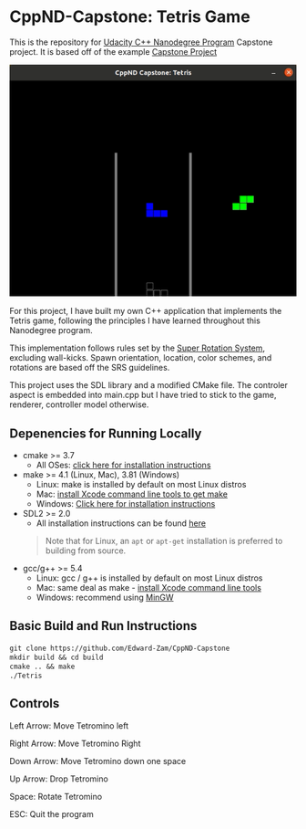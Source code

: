 # CppND-Capstone: Tetris Game
This is the repository for [Udacity C++ Nanodegree Program](https://www.udacity.com/course/c-plus-plus-nanodegree--nd213) Capstone project. It is based off of the example [Capstone Project](https://github.com/udacity/CppND-Capstone-Snake-Game)

<img src="Tetris_2.gif"/>

For this project, I have built my own C++ application that implements the Tetris game, following the principles I have learned throughout this Nanodegree program. 

This implementation follows rules set by the [Super Rotation System](https://tetris.fandom.com/wiki/SRS), excluding wall-kicks. Spawn orientation, location, color schemes, and rotations are based off the SRS guidelines.

This project uses the SDL library and a modified CMake file. The controler aspect is embedded into main.cpp but I have tried to stick to the game, renderer, controller model otherwise.

## Depenencies for Running Locally
* cmake >= 3.7
  * All OSes: [click here for installation instructions](https://cmake.org/install/)
* make >= 4.1 (Linux, Mac), 3.81 (Windows)
  * Linux: make is installed by default on most Linux distros
  * Mac: [install Xcode command line tools to get make](https://developer.apple.com/xcode/features/)
  * Windows: [Click here for installation instructions](http://gnuwin32.sourceforge.net/packages/make.htm)
* SDL2 >= 2.0
  * All installation instructions can be found [here](https://wiki.libsdl.org/Installation)
  >Note that for Linux, an `apt` or `apt-get` installation is preferred to building from source. 
* gcc/g++ >= 5.4
  * Linux: gcc / g++ is installed by default on most Linux distros
  * Mac: same deal as make - [install Xcode command line tools](https://developer.apple.com/xcode/features/)
  * Windows: recommend using [MinGW](http://www.mingw.org/)

## Basic Build and Run Instructions
```
git clone https://github.com/Edward-Zam/CppND-Capstone
mkdir build && cd build
cmake .. && make
./Tetris
```

## Controls
Left Arrow: Move Tetromino left


Right Arrow: Move Tetromino Right


Down Arrow: Move Tetromino down one space


Up Arrow: Drop Tetromino


Space: Rotate Tetromino


ESC: Quit the program
